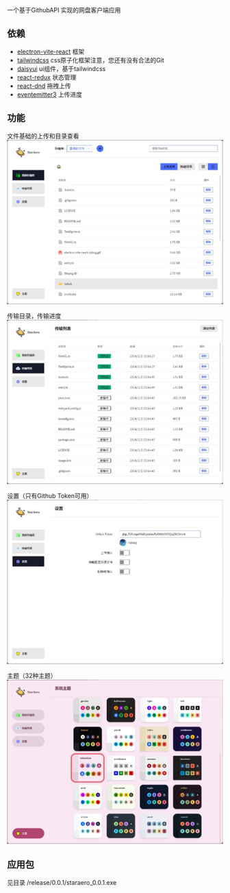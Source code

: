 一个基于GithubAPI 实现的网盘客户端应用


## 依赖
 - [electron-vite-react](https://github.com/electron-vite/electron-vite-react) 框架
 - [tailwindcss](https://tailwindcss.com/) css原子化框架注意，您还有没有合法的Git
 - [daisyui](https://github.com/daisyui) ui组件，基于tailwindcss
 - [react-redux](https://react-redux.js.org/) 状态管理
 - [react-dnd](https://github.com/react-dnd/react-dnd) 拖拽上传
 - [eventemitter3](https://github.com/primus/eventemitter3) 上传进度



## 功能
文件基础的上传和目录查看
![storage.png](/storage.png)


传输目录，传输进度
![transports.png](/transports.png)


设置（只有Github Token可用）
![setting.png](/setting.png)


主题（32种主题）
![theme.png](/theme.png)


## 应用包

见目录 /release/0.0.1/staraero_0.0.1.exe
